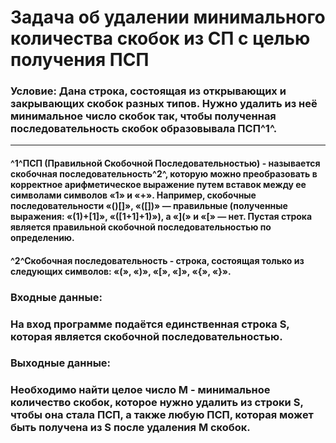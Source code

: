 # Задача об удалении минимального количества скобок из СП с целью получения ПСП
### **Условие**: Дана строка, состоящая из открывающих и закрывающих скобок разных типов. Нужно удалить из неё минимальное число скобок так, чтобы полученная последовательность скобок образовывала **ПСП**^1^.
---
#### ^1^**ПСП** (Правильной Скобочной Последовательностью) - называется **скобочная последовательность**^2^, которую можно преобразовать в корректное арифметическое выражение путем вставок между ее символами символов «1» и «+». Например, скобочные последовательности «()[]», «([])» — правильные (полученные выражения: «(1)+[1]», «([1+1]+1)»), а «](» и «[» — нет. Пустая строка является правильной скобочной последовательностью **по определению**.
#### ^2^**Скобочная последовательность** - строка, состоящая только из следующих символов: **«(»**, **«)»**, **«[»**, **«]»**, **«{»**, **«}»**.
### **Входные данные**:
### На вход программе подаётся единственная строка **S**, которая является **скобочной последовательностью**.
### **Выходные данные**:
### Необходимо найти целое число **M** - минимальное количество скобок, которое нужно удалить из строки **S**, чтобы она стала **ПСП**, а также любую **ПСП**, которая может быть получена из **S** после удаления **M** скобок.
